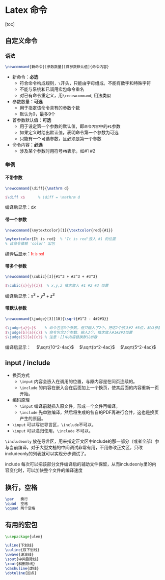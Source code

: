 # Latex 命令

[toc]

## 自定义命令

### 语法

```latex
\newcommand{新命令}[参数数量][首参数默认值]{命令内容}
```

+ 新命令：**必选**
  - 符合命令构成规则，`\`开头，只能由字母组成，不能有数字和特殊字符
  - 不能与系统和已调用宏包命令重名
  - 对已有命令重定义，用`\renewcommand`, 用法类似
+ 参数数量：**可选**
  - 用于指定该命令具有的参数个数
  - 默认为0，最多9个
+ 首参数默认值：**可选**
  - 用于设定第一个参数的默认值，即`命令内容`中的`#1`参数
  - 如果定义时给出默认值，表明命令第一个参数为可选
  - 只能有一个可选参数，且必须是第一个参数
+ 命令内容：**必选**
  - 涉及某个参数时用符号`#N`表示，如#1 #2

### 举例

#### 不带参数

```latex
\newcommand{\diff}{\mathrm d} 

$\diff x$      % \diff = \mathrm d
```

编译后显示：$\mathrm d x$

#### 带一个参数

```latex
\newcommand{\mytextcolor}[1]{\textcolor{red}{#1}}

\mytextcolor{It is red}  % 'It is red'放入 #1 的位置
% 该命令依赖 'color' 宏包
```

编译后显示：<font face='Times New Roman' color=red>It is red</font>

#### 带多个参数

```latex
\newcommand{\cubic}[3]{#1^3 + #2^3 + #3^3}

$\cubic{x}{y}{z}$  % x,y,z 依次放入 #1 #2 #3 位置
```

编译后显示：$x^3+y^3+z^3$

#### 带默认参数

```latex
\newcommand{\judge}[3][10]{\sqrt{#1^2 - 4#2#3}}

$\judge{a}{c}$    % 命令包含3个参数，但只输入了2个。把这2个放入#2 #3位，默认参数放#1位
$\judge[b]{a}{c}$ % 命令包含3个参数，输入3个，依次放入#1#2#3位置
$\judge[5]{a}{c}$ % 注意：[]中内容替换默认参数
```

编译后显示：
&emsp;$\sqrt{10^2-4ac}$
&emsp;$\sqrt{b^2-4ac}$
&emsp;$\sqrt{5^2-4ac}$

## input / include

+ 换页方式
  * `\input` 内容会嵌入在调用的位置，与原内容是在同页连续的。
  * `\include` 的内容在嵌入会在后面加上一个换页，使其后面的内容重新一页开始。
+ 编码原理
  * `\input` 编译前就插入原文件，形成一个文件再编译。
  * `\include` 先单独编译，然后将生成的各自的PDF再进行合并，这也是换页产生的原因。
+ `\input` 可以写进导言区，`\include`不可以。
+ `\input` 可以递归使用，`\include` 不可以。

`\includeonly` 放在导言区，用来指定正文区中include的那一部分（或者全部）参与当前编译，对于大型文档的中间调试非常有用，不用修改正文区，只改includeonly的列表就可以实现分步调试了。

include 每次可以把该部分文件编译后的辅助文件保留，从而includeonly里的内容变化时，可以加快整个文件的编译速度

## 换行，空格

```latex
\par   换行
\quad  空格
\qquad 两个空格
```

## 有用的宏包

```latex
\usepackage{ulem}

\uline{下划线}
\uuline{双下划线}
\uwave{波浪线}
\sout{中间删除线}
\xout{斜删除线}
\dashuline{虚线}
\dotuline{加点}
```
